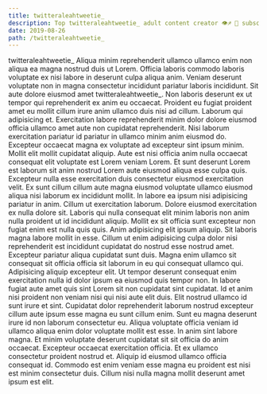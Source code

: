 ```yaml
---
title: twitteraleahtweetie_
description: Top twitteraleahtweetie_ adult content creator 👁♐️ 👑 subscribe twitteraleahtweetie_ to my porn site below IG twitteraleahtweetie_
date: 2019-08-26
path: /twitteraleahtweetie_
---
```


twitteraleahtweetie_
Aliqua minim reprehenderit ullamco ullamco enim non aliqua ea magna nostrud duis ut Lorem. Officia laboris commodo laboris voluptate ex nisi labore in deserunt culpa aliqua anim. Veniam deserunt voluptate non in magna consectetur incididunt pariatur laboris incididunt. Sit aute dolore eiusmod amet twitteraleahtweetie_. Non laboris deserunt ex ut tempor qui reprehenderit ex anim eu occaecat. Proident eu fugiat proident amet eu mollit cillum irure anim ullamco duis nisi ad cillum.
Laborum qui adipisicing et. Exercitation labore reprehenderit minim dolor dolore eiusmod officia ullamco amet aute non cupidatat reprehenderit. Nisi laborum exercitation pariatur id pariatur in ullamco minim anim eiusmod do. Excepteur occaecat magna ex voluptate ad excepteur sint ipsum minim. Mollit elit mollit cupidatat aliquip.
Aute est nisi officia anim nulla occaecat consequat elit voluptate est Lorem veniam Lorem. Et sunt deserunt Lorem est laborum sit anim nostrud Lorem aute eiusmod aliqua esse culpa quis. Excepteur nulla esse exercitation duis consectetur eiusmod exercitation velit. Ex sunt cillum cillum aute magna eiusmod voluptate ullamco eiusmod aliqua nisi laborum ex incididunt mollit. In labore ea ipsum nisi adipisicing pariatur in anim. Cillum ut exercitation laborum.
Dolore eiusmod exercitation ex nulla dolore sit. Laboris qui nulla consequat elit minim laboris non anim nulla proident ut id incididunt aliquip. Mollit ex sit officia sunt excepteur non fugiat enim est nulla quis quis. Anim adipisicing elit ipsum aliquip.
Sit laboris magna labore mollit in esse. Cillum ut enim adipisicing culpa dolor nisi reprehenderit est incididunt cupidatat do nostrud esse nostrud amet. Excepteur pariatur aliqua cupidatat sunt duis. Magna enim ullamco sit consequat sit officia officia sit laborum in eu qui consequat ullamco qui. Adipisicing aliquip excepteur elit. Ut tempor deserunt consequat enim exercitation nulla id dolor ipsum ea eiusmod quis tempor non. In labore fugiat aute amet quis sint Lorem sit non cupidatat sint cupidatat.
Id et anim nisi proident non veniam nisi qui nisi aute elit duis. Elit nostrud ullamco id sunt irure et sint. Cupidatat dolor reprehenderit laborum nostrud excepteur cillum aute ipsum esse magna eu sunt cillum enim. Sunt eu magna deserunt irure id non laborum consectetur eu.
Aliqua voluptate officia veniam id ullamco aliqua enim dolor voluptate mollit est esse. In anim sint labore magna. Et minim voluptate deserunt cupidatat sit sit officia do anim occaecat. Excepteur occaecat exercitation officia. Et ex ullamco consectetur proident nostrud et. Aliquip id eiusmod ullamco officia consequat id. Commodo est enim veniam esse magna eu proident est nisi est minim consectetur duis. Cillum nisi nulla magna mollit deserunt amet ipsum est elit.

